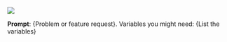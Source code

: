 ![](W6sNWM3.png)

**Prompt**:
{Problem or feature request}. Variables you might need:
{List the variables}